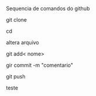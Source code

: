 Sequencia de comandos do github

git clone

cd <nome do diretorio>

altera arquivo

git add< nome>

gir commit -m "comentario"

git push
  
teste
